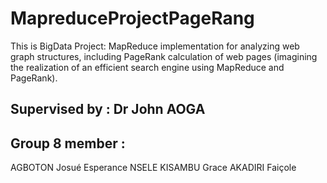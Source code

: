 # MapreduceProjectPageRang
 This is  BigData Project: MapReduce implementation for analyzing web graph  structures, including PageRank calculation of web pages  (imagining the realization of an efficient search engine using  MapReduce and PageRank).
## Supervised by : Dr John AOGA
## Group 8 member :
AGBOTON Josué Esperance
NSELE KISAMBU Grace
AKADIRI Faiçole
